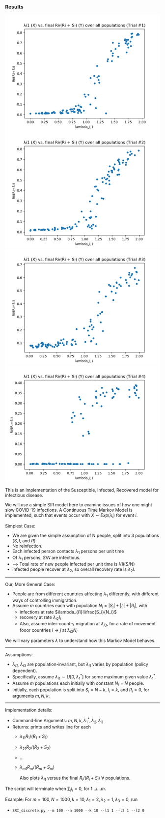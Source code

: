 ### Results

![run1](output_1.png)
![run2](output_2.png)
![run3](output_3.png)
![run4](output_4.png)


This is an implementation of the Susceptible, Infected, Recovered model for infectious disease.

We will use a simple SIR model here to examine issues of how one might slow COVID-19 infections.
A Continuous Time Markov Model is implemented, such that events occur with $X \sim Exp(\lambda_i)$ for event $i$.

Simplest Case:

- We are given the simple assumption of N people, split into 3 populations $(S,I,$ and $R)$.
- No reinfection.
- Each infected person contacts $\lambda_1$ persons per unit time
- Of $\lambda_1$ persons, $S/N$ are infectious.
- --> Total rate of new people infected per unit time is λ1*I*(S/N)
- infected people recover at $\lambda_2$, so overall recovery rate is $\lambda_2I$.

***

Our, More General Case:

- People are from different countries affecting $\lambda_1$ differently, with different ways of controlling immigration.
- Assume $m$ countries each with population $N_i = |S_i| + |I_i| + |R_i|$, with
  - infections at rate $\lambda_{i1}Ii\frac{S_i}{N_i}$
  - recovery at rate $\lambda_{i2}I_i$
  - Also, assume inter-country migration at $\lambda_{i3}$, for a rate of movement fooor countries $i \to j$ at $\lambda_{i3}N_i$

We will vary parameters $\lambda$ to understand how this Markov Model behaves.
***
Assumptions:
- $\lambda_{i2}, \lambda_{i3}$ are population-invariant, but $\lambda_{i1}$ varies by population (policy dependent).
- Specifically, assume $\lambda_{i1} \sim U[0,\lambda_1^*]$ for some maximum given value $\lambda_1^*$.
- Assume $m$ populations each initially with constant $N_i=N$ people.
- Initially, each population is split into $S_i=N-k,\ I_i = k,$ and $R_i = 0$, for arguments $m,N,k$.
***

Implementation details:
- Command-line Arguments: $m,N,k,\lambda_1^*,\lambda_2,\lambda_3$
- Returns: prints and writes line for each
  - $\lambda_{11} R_1/(R_1+S_1)$
  - $\lambda_{21} R_2/(R_2+S_2)$
  - ...
  - $\lambda_{m1} R_m/(R_m + S_m)$

    Also plots $\lambda_{i1}$ versus the final $R_i/(R_i+S_i)\ \forall$ populations.

The script will terminate when $\sum_iI_i = 0$, for $1...i...m$.

Example: For $m=100,N=1000,k=10,\lambda_1 = 2, \lambda_2 = 1, \lambda_3 = 0$, run
- `SRI_discrete.py --m 100 --n 1000 --k 10 --l1 1 --l2 1 --l2 0`

